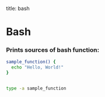 title: bash

# **Bash**

### Prints sources of bash function:

```bash
sample_function() {
  echo "Hello, World!"
}


type -a sample_function
```
